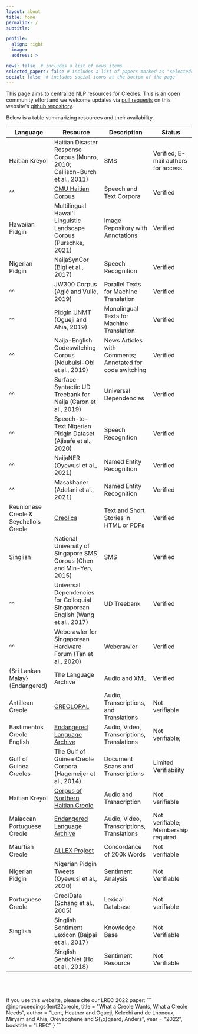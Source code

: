 ```yaml
---
layout: about
title: home
permalink: /
subtitle: 

profile:
  align: right
  image: 
  address: >

news: false  # includes a list of news items
selected_papers: false # includes a list of papers marked as "selected={true}"
social: false  # includes social icons at the bottom of the page
---
```


This page aims to centralize NLP resources for Creoles. This is an open community effort and we welcome updates via [pull requests](https://docs.github.com/es/pull-requests/collaborating-with-pull-requests/proposing-changes-to-your-work-with-pull-requests/about-pull-requests) on this website's [github repository](https://github.com/creole-nlp/creole-nlp.github.io).

Below is a table summarizing resources and their availability.

| Language                               | Resource                                                                            | Description                                               | Status                               |
|----------------------------------------|-------------------------------------------------------------------------------------|-----------------------------------------------------------|--------------------------------------|
| Haitian Kreyol                         | Haitian Disaster Response Corpus (Munro, 2010; Callison-Burch et al., 2011)         | SMS                                                       | Verified; E-mail authors for access. |
|^^                                        | [CMU Haitian Corpus](http://www.speech.cs.cmu.edu/haitian/)                         | Speech and Text Corpora                                   | Verified                             |
| Hawaiian Pidgin                        | Multilingual Hawai'i Linguistic Landscape Corpus (Purschke, 2021)                   | Image Repository with Annotations                         | Verified                             |
| Nigerian Pidgin                        | NaijaSynCor (Bigi et al., 2017)                                                     | Speech Recognition                                        | Verified                             |
|^^                                        | JW300 Corpus (Agić and Vulić, 2019)                                               | Parallel Texts for Machine Translation                    | Verified                             |
|^^                                        | Pidgin UNMT (Ogueji and Ahia, 2019)                                                 | Monolingual Texts for Machine Translation                 | Verified                             |
|^^                                        | Naija-English Codeswitching Corpus (Ndubuisi-Obi et al., 2019)                      | News Articles with Comments; Annotated for code switching | Verified                             |
|^^                                        | Surface-Syntactic UD Treebank for Naija  (Caron et al., 2019)                       | Universal Dependencies                                    | Verified                             |
|^^                                        | Speech-to-Text Nigerian Pidgin Dataset (Ajisafe et al., 2020)                       | Speech Recognition                                        | Verified                             |
|^^                                        | NaijaNER (Oyewusi et al., 2021)                                                     | Named Entity Recognition                                  | Verified                             |
|^^                                        | Masakhaner (Adelani et al., 2021)                                                   | Named Entity Recognition                                  | Verified                             |
| Reunionese Creole & Seychellois Creole | [Creolica](http://creolica.net/)                                                    | Text and Short Stories in HTML or PDFs                    | Verified                             |
| Singlish                               | National University of Singapore SMS Corpus (Chen and Min-Yen, 2015)                | SMS                                                       | Verified                             |
|^^                                       | Universal Dependencies for Colloquial Singaporean English (Wang et al., 2017)       | UD Treebank                                               | Verified                             |
|^^                                      | Webcrawler for Singaporean Hardware Forum (Tan et al., 2020)                        | Webcrawler                                                | Verified                             |
| {Sri Lankan Malay} (Endangered)        | The Language Archive                                                                | Audio and XML                                             | Verified                             |
| Antillean Creole                       | [CREOLORAL](http://ircom.corpus-ir.fr/site/description_projet.php?projet=CREOLORAL) | Audio, Transcriptions, and Translations                   | Not verifiable                       |
| Bastimentos Creole English             | [Endangered Language Archive](http://elar.soas.ac.uk/deposit/0171)                  | Audio, Video, Transcriptions, Translations                | Not verifiable;                      |
| Gulf of Guinea Creoles                 | The Gulf of Guinea Creole Corpora (Hagemeijer et al., 2014)                         | Document Scans and Transcriptions                         | Limited Verifiability                |
| Haitian Kreyol                         | [Corpus of Northern Haitian Creole](https://www.indiana.edu/~creole/)               | Audio and Transcription                                   | Not verifiable                       |
| Malaccan Portuguese Creole             | [Endangered Language Archive](http://elar.soas.ac.uk/deposit/0123)                  | Audio, Video, Transcriptions, Translations                | Not verifiable; Membership required  |
| Maurtian Creole                        | [ALLEX Project](http://www.edd.uio.no/allex/corpus/africanlang.html)                | Concordance of 200k Words                                 | Not verifiable                       |
| Nigerian Pidgin                        | Nigerian Pidgin Tweets (Oyewusi et al., 2020)                                       | Sentiment Analysis                                        | Not Verifiable                       |
| Portuguese Creole                      | CreolData (Schang et al., 2005)                                                     | Lexical Database                                          | Not verifiable                       |
| Singlish                               | Singlish Sentiment Lexicon (Bajpai et al., 2017)                                    | Knowledge Base                                            | Not Verifiable                       |
|^^                                        | Singlish SenticNet (Ho et al., 2018)                                                | Sentiment Resource                                        | Not Verifiable                       |



<br>
<br>
<br>
If you use this website, please cite our LREC 2022 paper:
```
@inproceedings{lent22creole,
  title = "What a Creole Wants, What a Creole Needs",
  author = "Lent, Heather and Ogueji, Kelechi and de Lhoneux, 
            Miryam and Ahia, Orevaoghene and S{\o}gaard, Anders",
  year = "2022",
  booktitle = "LREC"
}
```
